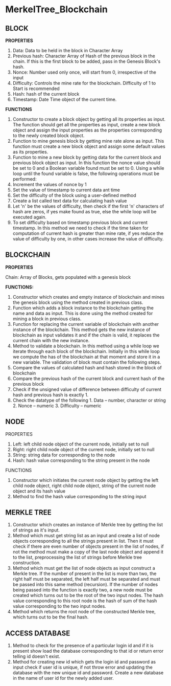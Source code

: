 # MerkelTree_Blockchain
## **BLOCK**

**PROPERTIES**

1. Data: Data to be held in the block in Character Array
2. Previous hash: Character Array of Hash of the previous block in the chain. If this is the first block to be added, pass in the Genesis Block&#39;s hash.
3. Nonce: Number used only once, will start from 0, irrespective of the input
4. Difficulty: Controls the mine rate for the blockchain. Difficulty of 1 to Start is recommended
5. Hash: hash of the current block
6. Timestamp: Date Time object of the current time.

**FUNCTIONS**

1. Constructor to create a block object by getting all its properties as input. The function should get all the properties as input, create a new block object and assign the input properties as the properties corresponding to the newly created block object.
2. Function to mine genesis block by getting mine rate alone as input. This function must create a new block object and assign some default values as its properties.
3. Function to mine a new block by getting data for the current block and previous block object as input. In this function the nonce value should be set to 0 and a Boolean variable found must be set to 0. Using a while loop until the found variable is false, the following operations must be performed:
  1. Increment the values of nonce by 1
  2. Set the value of timestamp to current data ant time
  3. Set the difficulty of the block using a user-defined method
  4. Create a list called text data for calculating hash value
  5. Let &#39;n&#39; be the values of difficulty, then check if the first &#39;n&#39; characters of hash are zeros, if yes make found as true, else the while loop will be executed again.
4. To set difficulty based on timestamp previous block and current timestamp. In this method we need to check if the time taken for computation of current hash is greater than mine rate, if yes reduce the value of difficulty by one, in other cases increase the value of difficulty.

## **BLOCKCHAIN**

**PROPERTIES**

Chain: Array of Blocks, gets populated with a genesis block

**FUNCTIONS:**

1. Constructor which creates and empty instance of blockchain and mines the genesis block using the method created in previous class.
2. Function which adds a block instance to the blockchain getting the name and data as input. This is done using the method created for mining a block in previous class.
3. Function for replacing the current variable of blockchain with another instance of the blockchain. This method gets the new instance of blockchain as input validates it and if the chain is valid, it replaces the current chain with the new instance.
4. Method to validate a blockchain. In this method using a while loop we iterate through each block of the blockchain. Initially in this while loop we compute the has of the blockchain at that moment and store it in a new variable. The validation of block must contain the following steps.
  1. Compare the values of calculated hash and hash stored in the block of blockchain
  2. Compare the previous hash of the current block and current hash of the previous block
  3. Check if the unsigned value of difference between difficulty of current hash and previous hash is exactly 1.
  4. Check the datatype of the following
    1. Data – number, character or string
    2. Nonce – numeric
    3. Difficulty – numeric

## **NODE**

PROPERTIES

1. Left: left child node object of the current node, initially set to null
2. Right: right child node object of the current node, initially set to null
3. String: string data for corresponding to the node
4. Hash: hash value corresponding to the string present in the node

FUNCTIONS

1. Constructor which initiates the current node object by getting the left child node object, right child node object, string of the current node object and its hash value
2. Method to find the hash value corresponding to the string input

## **MERKLE TREE**

1. Constructor which creates an instance of Merkle tree by getting the list of strings as it&#39;s input.
2. Method which must get string list as an input and create a list of node objects corresponding to all the strings present in list. Then it must check if there are even number of objects present in the list of nodes, if not the method must make a copy of the last node object and append it to the list, preprocessing the list of strings before Merkle tree construction.
3. Method which must get the list of node objects as input construct a Merkle tree. If the number of present in the list is more than two, the right half must be separated, the left half must be separated and must be passed into this same method (recursion). If the number of nodes being passed into the function is exactly two, a new node must be created which turns out to be the root of the two input nodes. The hash value corresponding to this root node is the hash of sum of the hash value corresponding to the two input nodes.
4. Method which returns the root node of the constructed Merkle tree, which turns out to be the final hash.

## **ACCESS DATABASE**

1. Method to check for the presence of a particular login id and if it is present show load the database corresponding to that id or return error telling id doesn&#39;t exist.
2. Method for creating new id which gets the login id and password as input check if user id is unique, if not throw error and updating the database with the new unique id and password. Create a new database in the name of user id for the newly added user.
